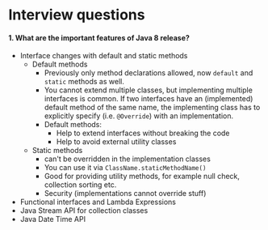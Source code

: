 # Interview questions

#### 1. What are the important features of Java 8 release?
- Interface changes with default and static methods
  - Default methods
    - Previously only method declarations allowed, now `default` and `static` methods as well.
    - You cannot extend multiple classes, but implementing multiple interfaces is common. If two interfaces have an (implemented) default method of the same name, the implementing class has to explicitly specify (i.e. `@Override`) with an implementation.
    - Default methods:
      - Help to extend interfaces without breaking the code
      - Help to avoid external utility classes
  - Static methods
    - can't be overridden in the implementation classes
    - You can use it via `ClassName.staticMethodName()`
    - Good for providing utility methods, for example null check, collection sorting etc.
    - Security (implementations cannot override stuff)
- Functional interfaces and Lambda Expressions
- Java Stream API for collection classes
- Java Date Time API
